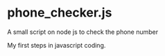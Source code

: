 # phone_checker.js
A small script on node js to check the phone number


My first steps in javascript coding.

